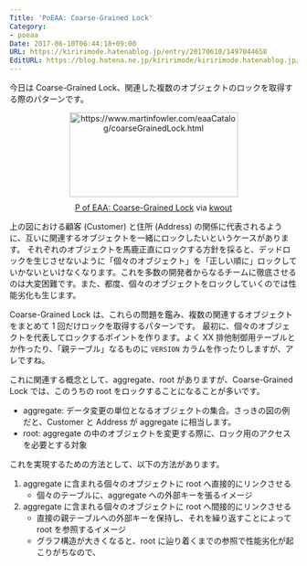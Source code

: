 ```yaml
---
Title: 'PoEAA: Coarse-Grained Lock'
Category:
- poeaa
Date: 2017-06-10T06:44:18+09:00
URL: https://kiririmode.hatenablog.jp/entry/20170610/1497044658
EditURL: https://blog.hatena.ne.jp/kiririmode/kiririmode.hatenablog.jp/atom/entry/13355765958053882445
---
```


今日は Coarse-Grained Lock、関連した複数のオブジェクトのロックを取得する際のパターンです。

<div class="kwout" style="text-align: center;"><a href="https://www.martinfowler.com/eaaCatalog/coarseGrainedLock.html"><img src="http://kwout.com/cutout/b/7v/hq/s2u_bor.jpg" alt="https://www.martinfowler.com/eaaCatalog/coarseGrainedLock.html" title="P of EAA: Coarse-Grained Lock" width="295" height="148" style="border: none;" /></a><p style="margin-top: 10px; text-align: center;"><a href="https://www.martinfowler.com/eaaCatalog/coarseGrainedLock.html">P of EAA: Coarse-Grained Lock</a> via <a href="http://kwout.com/quote/b7vhqs2u">kwout</a></p></div>

上の図における顧客 (Customer) と住所 (Address) の関係に代表されるように、互いに関連するオブジェクトを一緒にロックしたいというケースがあります。
それぞれのオブジェクトを馬鹿正直にロックする方針を採ると、デッドロックを生じさせないように「個々のオブジェクト」を「正しい順に」ロックしていかないといけなくなります。これを多数の開発者からなるチームに徹底させるのは大変困難です。また、都度、個々のオブジェクトをロックしていくのでは性能劣化も生じます。

Coarse-Grained Lock は、これらの問題を鑑み、複数の関連するオブジェクトをまとめて 1 回だけロックを取得するパターンです。
最初に、個々のオブジェクトを代表してロックするポイントを作ります。よく XX 排他制御用テーブルとか作ったり、「親テーブル」なるものに `VERSION` カラムを作ったりしますが、アレですね。

これに関連する概念として、aggregate、root がありますが、Coarse-Grained Lock では、このうちの root をロックすることになることが多いです。

- aggregate: データ変更の単位となるオブジェクトの集合。さっきの図の例だと、Customer と Address が aggregate に相当します。
- root: aggregate の中のオブジェクトを変更する際に、ロック用のアクセスを必要とする対象

これを実現するための方法として、以下の方法があります。

1. aggregate に含まれる個々のオブジェクトに root へ直接的にリンクさせる
    - 個々のテーブルに、aggregate への外部キーを張るイメージ
2. aggregate に含まれる個々のオブジェクトに root へ間接的にリンクさせる
    - 直接の親テーブルへの外部キーを保持し、それを繰り返すことによって root を参照するイメージ
    - グラフ構造が大きくなると、root に辿り着くまでの参照で性能劣化が起こりがちなので、
